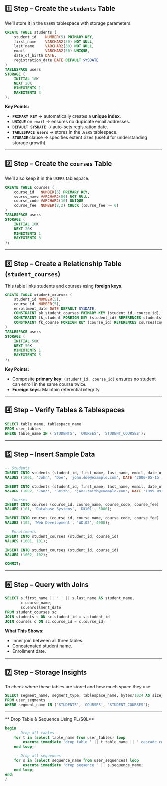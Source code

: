 ## **1️⃣ Step – Create the `students` Table**

We’ll store it in the `USERS` tablespace with storage parameters.

```sql
CREATE TABLE students (
    student_id    NUMBER(5) PRIMARY KEY,
    first_name    VARCHAR2(30) NOT NULL,
    last_name     VARCHAR2(30) NOT NULL,
    email         VARCHAR2(50) UNIQUE,
    date_of_birth DATE,
    registration_date DATE DEFAULT SYSDATE
)
TABLESPACE users
STORAGE (
    INITIAL 10K
    NEXT 20K
    MINEXTENTS 1
    MAXEXTENTS 3
);
```

**Key Points:**

* **`PRIMARY KEY`** → automatically creates a **unique index**.
* **`UNIQUE`** on `email` → ensures no duplicate email addresses.
* **`DEFAULT SYSDATE`** → auto-sets registration date.
* **`TABLESPACE users`** → stores in the `USERS` tablespace.
* **`STORAGE`** clause → specifies extent sizes (useful for understanding storage growth).

---

## **2️⃣ Step – Create the `courses` Table**

We’ll also keep it in the `USERS` tablespace.

```sql
CREATE TABLE courses (
    course_id   NUMBER(5) PRIMARY KEY,
    course_name VARCHAR2(50) NOT NULL,
    course_code VARCHAR2(10) UNIQUE,
    course_fee  NUMBER(8,2) CHECK (course_fee >= 0)
)
TABLESPACE users
STORAGE (
    INITIAL 10K
    NEXT 20K
    MINEXTENTS 1
    MAXEXTENTS 3
);
```

---

## **3️⃣ Step – Create a Relationship Table (`student_courses`)**

This table links students and courses using **foreign keys**.

```sql
CREATE TABLE student_courses (
    student_id NUMBER(5),
    course_id  NUMBER(5),
    enrollment_date DATE DEFAULT SYSDATE,
    CONSTRAINT pk_student_courses PRIMARY KEY (student_id, course_id),
    CONSTRAINT fk_student FOREIGN KEY (student_id) REFERENCES students(student_id),
    CONSTRAINT fk_course FOREIGN KEY (course_id) REFERENCES courses(course_id)
)
TABLESPACE users
STORAGE (
    INITIAL 50K
    NEXT 50K
    MINEXTENTS 1
    MAXEXTENTS 5
);
```

**Key Points:**

* Composite **primary key**: `(student_id, course_id)` ensures no student can enroll in the same course twice.
* **Foreign keys**: Maintain referential integrity.

---

## **4️⃣ Step – Verify Tables & Tablespaces**

```sql
SELECT table_name, tablespace_name
FROM user_tables
WHERE table_name IN ('STUDENTS', 'COURSES', 'STUDENT_COURSES');
```

---

## **5️⃣ Step – Insert Sample Data**

```sql
-- Students
INSERT INTO students (student_id, first_name, last_name, email, date_of_birth)
VALUES (1001, 'John', 'Doe', 'john.doe@example.com', DATE '2000-05-15');

INSERT INTO students (student_id, first_name, last_name, email, date_of_birth)
VALUES (1002, 'Jane', 'Smith', 'jane.smith@example.com', DATE '1999-09-20');

-- Courses
INSERT INTO courses (course_id, course_name, course_code, course_fee)
VALUES (101, 'Database Systems', 'DB101', 5000);

INSERT INTO courses (course_id, course_name, course_code, course_fee)
VALUES (102, 'Web Development', 'WD102', 4000);

-- Enrollments
INSERT INTO student_courses (student_id, course_id)
VALUES (1001, 101);

INSERT INTO student_courses (student_id, course_id)
VALUES (1002, 102);

COMMIT;
```

---

## **6️⃣ Step – Query with Joins**

```sql
SELECT s.first_name || ' ' || s.last_name AS student_name,
       c.course_name,
       sc.enrollment_date
FROM student_courses sc
JOIN students s ON sc.student_id = s.student_id
JOIN courses c ON sc.course_id = c.course_id;
```

**What This Shows:**

* Inner join between all three tables.
* Concatenated student name.
* Enrollment date.

---

## **7️⃣ Step – Storage Insights**

To check where these tables are stored and how much space they use:

```sql
SELECT segment_name, segment_type, tablespace_name, bytes/1024 AS size_kb
FROM user_segments
WHERE segment_name IN ('STUDENTS', 'COURSES', 'STUDENT_COURSES');
```

---

** Drop Table & Sequence Using PL/SQL**

```sql
begin
    -- Drop all tables
    for t in (select table_name from user_tables) loop
        execute immediate 'drop table ' || t.table_name || ' cascade constraints purge';
    end loop;

    -- Drop all sequences
    for s in (select sequence_name from user_sequences) loop
        execute immediate 'drop sequence ' || s.sequence_name;
    end loop;
end;
/

```